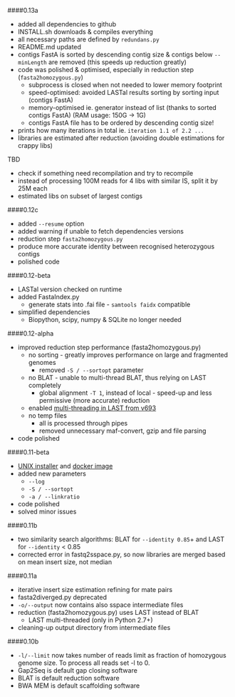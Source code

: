 
####0.13a
- added all dependencies to github
 - INSTALL.sh downloads & compiles everything
 - all necessary paths are defined by `redundans.py`
- README.md updated
- contigs FastA is sorted by descending contig size & contigs below `--minLength` are removed (this speeds up reduction greatly)
- code was polished & optimised, especially in reduction step (`fasta2homozygous.py`)
  - subprocess is closed when not needed to lower memory footprint
  - speed-optimised: avoided LASTal results sorting by sorting input (contigs FastA)
  - memory-optimised ie. generator instead of list (thanks to sorted contigs FastA) (RAM usage: 150G -> 1G)
  - contigs FastA file has to be ordered by descending contig size!
- prints how many iterations in total ie. `iteration 1.1 of 2.2 ...`
- libraries are estimated after reduction (avoiding double estimations for crappy libs)

TBD
- check if something need recompilation and try to recompile
- instead of processing 100M reads for 4 libs with similar IS, split it by 25M each
- estimated libs on subset of largest contigs

####0.12c
- added `--resume` option
- added warning if unable to fetch dependencies versions
- reduction step `fasta2homozygous.py`
 - produce more accurate identity between recognised heterozygous contigs
 - polished code

####0.12-beta
- LASTal version checked on runtime
- added FastaIndex.py
  - generate stats into .fai file - `samtools faidx` compatible
- simplified dependencies
  - Biopython, scipy, numpy & SQLite no longer needed


####0.12-alpha
- improved reduction step performance (fasta2homozygous.py)
  - no sorting - greatly improves performance on large and fragmented genomes
    - removed `-S / --sortopt` parameter
  - no BLAT - unable to multi-thread BLAT, thus relying on LAST completely
    - global alignment `-T 1`, instead of local - speed-up and less permissive (more accurate) reduction
  - enabled [multi-threading in LAST from v693](http://last.cbrc.jp/last/index.cgi/rev/4174fdbdb9a1)
  - no temp files
    - all is processed through pipes
    - removed unnecessary maf-convert, gzip and file parsing
- code polished

####0.11-beta
- [UNIX installer](https://github.com/lpryszcz/redundans#unix-installer) and [docker image](https://github.com/lpryszcz/redundans#docker-image)
- added new parameters
  - `--log`
  - `-S / --sortopt`
  - `-a / --linkratio`
- code polished
- solved minor issues

####0.11b
- two similarity search algorithms: BLAT for `--identity 0.85`+ and LAST for `--identity` < 0.85
- corrected error in fastq2sspace.py, so now libraries are merged based on mean insert size, not median

####0.11a
- iterative insert size estimation refining for mate pairs
- fasta2diverged.py deprecated
- `-o/--output` now contains also sspace intermediate files
- reduction (fasta2homozygous.py) uses LAST instead of BLAT
  - LAST multi-threaded (only in Python 2.7+)
- cleaning-up output directory from intermediate files

####0.10b
- `-l/--limit` now takes number of reads limit as fraction of homozygous genome size. To process all reads set -l to 0.
- Gap2Seq is default gap closing software
- BLAT is default reduction software
- BWA MEM is default scaffolding software
